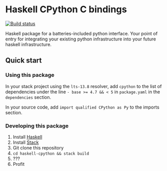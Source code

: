 # Haskell CPython C bindings

[![Build status][travis-img]][travis]

Haskell package for a batteries-included python interface. Your point of entry
for integrating your existing python infrastructure into your future haskell
infrastructure.

## Quick start
### Using this package
In your stack project using the `lts-13.8` resolver, add `cpython` to the list
of dependencies under the line `- base >= 4.7 && < 5` in `package.yaml` in the
`dependencies` section.

In your source code, add `import qualified CPython as Py` to the imports
section.

### Developing this package
1. Install [Haskell](haskell)
2. Install [Stack](stack)
3. Git clone this repository
4. `cd haskell-cpython && stack build`
5. ???
6. Profit

[haskell]:     https://www.haskell.org/platform/
[stack]:       https://docs.haskellstack.org/en/stable/README/#how-to-install
[travis]:      https://travis-ci.org/zsedem/haskell-cpython
[travis-img]:  https://travis-ci.org/zsedem/haskell-cpython.svg?branch=3.7
